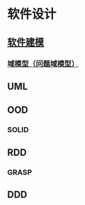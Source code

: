 # 软件设计

## [软件建模](modeling/README.md)
### [域模型（问题域模型）](modeling/ProblemSpace-Model.md)

## UML

## OOD

### SOLID

## RDD

### GRASP

## DDD